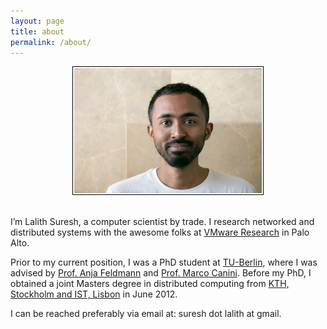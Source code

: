 ```yaml
---
layout: page
title: about
permalink: /about/
---
```


<center>
<img class="col one right ImageBorder" style='padding:2px;border:1px solid #000000' src="/img/prof_pic.jpg" width="300px">
</center>

<br>

I’m Lalith Suresh, a computer scientist by trade. I research networked and distributed systems with the awesome folks at <a href="https://research.vmware.com/">VMware Research</a> in Palo Alto.

Prior to my current position, I was a PhD student at <a href="http://www.tu-berlin.de">TU-Berlin</a>,
where I was advised by <a href="http://net.t-labs.tu-berlin.de/~anja/">Prof. Anja Feldmann</a>
 and <a href="http://perso.uclouvain.be/marco.canini/">Prof. Marco Canini</a>. Before my PhD, I obtained a joint
Masters degree in distributed computing from <a href="https://www.kth.se/en/studies/master/emdc/programme-description">
KTH, Stockholm and IST, Lisbon</a> in June 2012.

I can be reached preferably via email at: suresh dot lalith at gmail.

